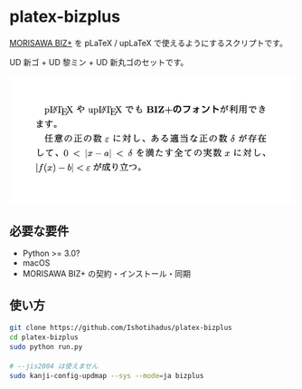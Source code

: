 # platex-bizplus

[MORISAWA BIZ+](https://www.morisawa.co.jp/products/fonts/bizplus/) を pLaTeX / upLaTeX で使えるようにするスクリプトです。

UD 新ゴ + UD 黎ミン + UD 新丸ゴのセットです。

![サンプル](image.png)

## 必要な要件

- Python >= 3.0?
- macOS
- MORISAWA BIZ+ の契約・インストール・同期

## 使い方

```sh
git clone https://github.com/Ishotihadus/platex-bizplus
cd platex-bizplus
sudo python run.py

# --jis2004 は使えません
sudo kanji-config-updmap --sys --mode=ja bizplus
```
